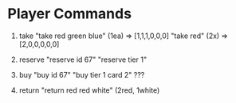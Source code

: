 # Player Commands

1. take
    "take red green blue" (1ea)
      => [1,1,1,0,0,0]
    "take red"            (2x)
      => [2,0,0,0,0,0]

2. reserve
    "reserve id 67"
    "reserve tier 1"
3. buy
    "buy id 67"
    "buy tier 1 card 2" ???

4. return
    "return red red white" (2red, 1white)
